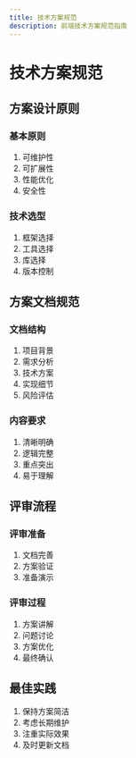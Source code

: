 ```yaml
---
title: 技术方案规范
description: 前端技术方案规范指南
---
```


# 技术方案规范

## 方案设计原则

### 基本原则
1. 可维护性
2. 可扩展性
3. 性能优化
4. 安全性

### 技术选型
1. 框架选择
2. 工具选择
3. 库选择
4. 版本控制

## 方案文档规范

### 文档结构
1. 项目背景
2. 需求分析
3. 技术方案
4. 实现细节
5. 风险评估

### 内容要求
1. 清晰明确
2. 逻辑完整
3. 重点突出
4. 易于理解

## 评审流程

### 评审准备
1. 文档完善
2. 方案验证
3. 准备演示

### 评审过程
1. 方案讲解
2. 问题讨论
3. 方案优化
4. 最终确认

## 最佳实践
1. 保持方案简洁
2. 考虑长期维护
3. 注重实际效果
4. 及时更新文档 